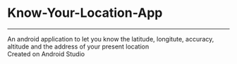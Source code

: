 # Know-Your-Location-App
---
An android application to let you know the latitude, longitute, accuracy, altitude and the address of your present location  
Created on Android Studio
